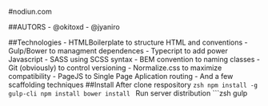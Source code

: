 #nodiun.com

##AUTORS
    - @okitoxd
    - @jyaniro

##Technologies
    - HTMLBoilerplate to structure HTML and conventions
    - Gulp/Bower to managment dependences
    - Typecript to add power Javascript
    - SASS using SCSS syntax
    - BEM convention to naming classes
    - Git (obviously) to control versioning
    - Normalize.css to maximize compatibility
    - PageJS to Single Page Aplication routing
    - And a few scaffolding techniques
##Install
    After clone respository
    ```zsh
    npm install -g gulp-cli
    npm install
    bower install
    ```
    Run server distribution
    ```zsh
    gulp